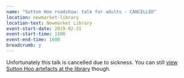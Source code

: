 ```yaml
---
name: "Sutton Hoo roadshow: talk for adults - CANCELLED"
location: newmarket-library
location-text: Newmarket Library
event-start-date: 2019-02-21
event-start-time: 1500
event-end-time: 1600
breadcrumb: y
---
```


Unfortunately this talk is cancelled due to sickness. You can still [view Sutton Hoo artefacts at the library](/events/newmarket-2019-02-21-sutton-hoo/) though.
